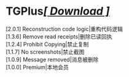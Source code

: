 # TGPlus[***[ Download ]***](https://github.com/Eoyz369/APK_HOOK/releases/tag/TGPlus_2.0.1)   
[2.0.1] Reconstruction code logic|重构代码逻辑   
[1.3.6] Remove read receipts|删除已读回执   
[1.2.4] Prohibit Copying|禁止复制   
[1.1.7] No screenshots|禁止截图  
[1.0.9] Message removed|消息被删除   
[1.0.0] Premium|本地会员   
